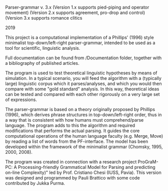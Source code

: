 Parser-grammar v. 3.x
(Version 1.x supports pied-piping and operator movement)
(Version 2.x supports  agreement, pro-drop and control)
(Version 3.x supports romance clitics 

2019

This project is a computational implementation of a Phillips' (1996) style minimalist top-down/left-right parser-grammar, 
intended to be used as a tool for scientific, linguistic analysis. 

Full documentation can be found from /Documentation folder, together with a bibliography of published articles.

The program is used to test theoretical linguistic hypotheses by means of simulation. In a typical scenario, you will feed the 
algorithm with a (typically large) linguistic corpus which it parses/analyses, and which you would then compare with some 
"gold standard" analysis. In this way, theoretical ideas can be tested and compared with each other rigorously on a very large 
set of expressions.

The parser-grammar is based on a theory originally proposed by Phillips (1996), which derives phrase structures in top-down/left-right 
order, thus in a way that is consistent with how humans must comprehend/parse language. The program adds to this the algorithm and required modifications that performs the actual parsing. It guides the core computational operations of the human language faculty (e.g. Merge, Move) by reading a list of words from the PF-interface. The model has been developed within the framework of the minimalist grammar (Chomsky, 1995, 2000, 2008).

The program was created in connection with a research project ProGraM-PC: A Processing-friendly Grammatical Model for Parsing and predicting on-line Complexity)" led by Prof. Cristiano Chesi (IUSS, Pavia). This version was designed and programmed by Pauli Brattico with some code contributed by Jukka Purma.
